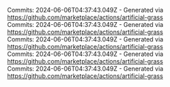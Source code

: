 Commits: 2024-06-06T04:37:43.049Z - Generated via https://github.com/marketplace/actions/artificial-grass
<br>
Commits: 2024-06-06T04:37:43.049Z - Generated via https://github.com/marketplace/actions/artificial-grass
<br>
Commits: 2024-06-06T04:37:43.049Z - Generated via https://github.com/marketplace/actions/artificial-grass
<br>
Commits: 2024-06-06T04:37:43.049Z - Generated via https://github.com/marketplace/actions/artificial-grass
<br>
Commits: 2024-06-06T04:37:43.049Z - Generated via https://github.com/marketplace/actions/artificial-grass
<br>
